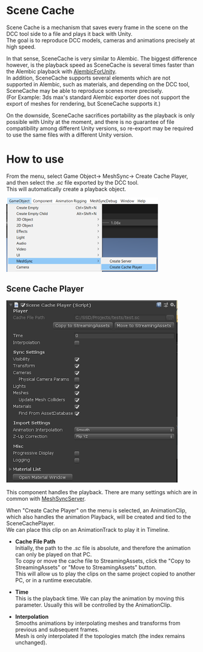 # Scene Cache
Scene Cache is a mechanism that saves every frame in the scene on the DCC tool side to a file and plays it back with Unity.  
The goal is to reproduce DCC models, cameras and animations precisely at high speed.

In that sense, SceneCache is very similar to Alembic. The biggest difference however, is the playback speed as SceneCache is several times faster than the Alembic playback with [AlembicForUnity](https://docs.unity3d.com/Packages/com.unity.formats.alembic@latest/index.html).  
In addition, SceneCache supports several elements which are not supported in Alembic, such as materials, and depending on the DCC tool, SceneCache may be able to reproduce scenes more precisely.  
(For Example: 3ds max's standard Alembic exporter does not support the export of meshes for rendering, but SceneCache supports it.)

On the downside, SceneCache sacrifices portability as the playback is only possible with Unity at the moment, and there is no guarantee of file compatibility among different Unity versions, so re-export may be required to use the same files with a different Unity version.


# How to use

From the menu, select Game Object-> MeshSync-> Create Cache Player, and then select the *.sc* file exported by the DCC tool.  
This will automatically create a playback object.

![Menu](../images/MenuCreateCachePlayer.png)


## Scene Cache Player

![SceneCachePlayer](../images/SceneCachePlayer.png)

This component handles the playback. 
There are many settings which are in common with [MeshSyncServer](MeshSyncServer.md).

When "Create Cache Player" on the menu is selected, an AnimationClip, which also handles the animation Playback, will be created and tied to the SceneCachePlayer.  
We can place this clip on an AnimationTrack to play it in Timeline.

- **Cache File Path**  
Initially, the path to the *.sc* file is absolute, and therefore the animation can only be played on that PC.  
To copy or move the cache file to StreamingAssets, click the "Copy to StreamingAssets" or "Move to StreamingAssets" button.  
This will allow us to play the clips on the same project copied to another PC, or in a runtime executable.


- **Time**  
This is the playback time. We can play the animation by moving this parameter.
Usually this will be controlled by the AnimationClip.

- **Interpolation**  
Smooths animations by interpolating meshes and transforms from previous and subsequent frames.   
Mesh is only interpolated if the topologies match (the index remains unchanged).

